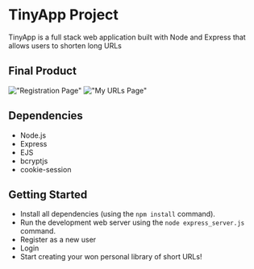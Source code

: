 # TinyApp Project

TinyApp is a full stack web application built with Node and Express that allows users to shorten long URLs 

## Final Product

!["Registration Page"](![RegistrationPage](https://user-images.githubusercontent.com/103899466/205526326-37a49aa2-2046-44e1-acf9-ee7d5b77bc91.PNG)
)
!["My URLs Page"](![URLSpage](https://user-images.githubusercontent.com/103899466/205526404-fc883ddb-e5b6-4a9a-8bf2-83326f3ebe89.PNG))

## Dependencies

- Node.js
- Express
- EJS
- bcryptjs
- cookie-session

## Getting Started

- Install all dependencies (using the `npm install` command).
- Run the development web server using the `node express_server.js` command. 
- Register as a new user 
- Login 
- Start creating your won personal library of short URLs!